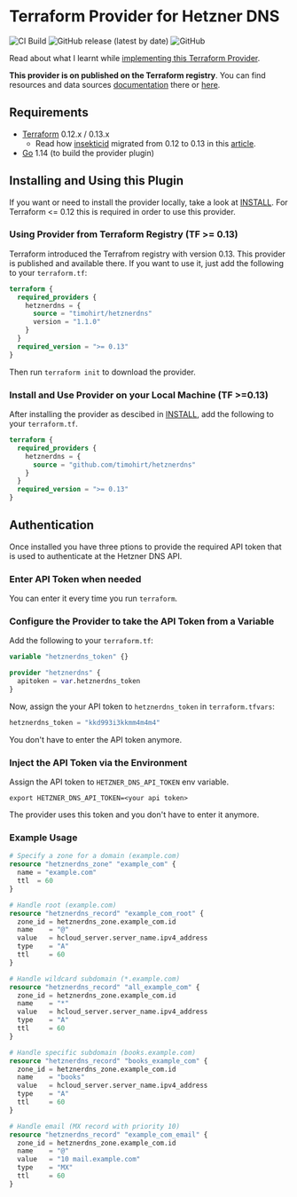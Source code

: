 # Terraform Provider for Hetzner DNS

![CI Build](https://github.com/timohirt/terraform-provider-hetznerdns/workflows/CI%20Build/badge.svg?branch=master)
![GitHub release (latest by date)](https://img.shields.io/github/v/release/timohirt/terraform-provider-hetznerdns)
![GitHub](https://img.shields.io/github/license/timohirt/terraform-provider-hetznerdns)

Read about what I learnt while [implementing this Terraform Provider](http://www.timohirt.de/blog/implementing-a-terraform-provider/).

**This provider is on published on the Terraform registry**. You can find resources
and data sources [documentation](https://registry.terraform.io/providers/timohirt/hetznerdns/latest/docs) there
or [here](docs).

## Requirements

- [Terraform](https://www.terraform.io/downloads.html) 0.12.x / 0.13.x
  - Read how [insekticid](https://github.com/insekticid) migrated from 0.12 to 0.13 in this [article](https://www.exploit.cz/how-to-migrate-from-plugins-to-terraform-0-13-registry-providers/).
- [Go](https://golang.org/) 1.14 (to build the provider plugin)

## Installing and Using this Plugin

If you want or need to install the provider locally, take a look at
[INSTALL](./INSTALL.md). For Terraform <= 0.12 this is required in order
to use this provider.

### Using Provider from Terraform Registry (TF >= 0.13)

Terraform introduced the Terrafrom registry with version 0.13. This
provider is published and available there. If you want to use it, just
add the following to your `terraform.tf`:

```terraform
terraform {
  required_providers {
    hetznerdns = {
      source = "timohirt/hetznerdns"
      version = "1.1.0"
    }
  }
  required_version = ">= 0.13"
}
```

Then run `terraform init` to download the provider.

### Install and Use Provider on your Local Machine (TF >=0.13)

After installing the provider as descibed in [INSTALL](./INSTALL.md),
add the following to your `terraform.tf`.

```terraform
terraform {
  required_providers {
    hetznerdns = {
      source = "github.com/timohirt/hetznerdns"
    }
  }
  required_version = ">= 0.13"
}
```

## Authentication

Once installed you have three ptions to provide the required API token that
is used to authenticate at the Hetzner DNS API.

### Enter API Token when needed

You can enter it every time you run `terraform`.

### Configure the Provider to take the API Token from a Variable

Add the following to your `terraform.tf`:

```terraform
variable "hetznerdns_token" {}

provider "hetznerdns" {
  apitoken = var.hetznerdns_token
}
```

Now, assign the your API token to `hetznerdns_token` in `terraform.tfvars`:

```terraform
hetznerdns_token = "kkd993i3kkmm4m4m4"
```

You don't have to enter the API token anymore.

### Inject the API Token via the Environment

Assign the API token to `HETZNER_DNS_API_TOKEN` env variable.

```
export HETZNER_DNS_API_TOKEN=<your api token>
```

The provider uses this token and you don't have to enter it
anymore.

### Example Usage

```terraform
# Specify a zone for a domain (example.com)
resource "hetznerdns_zone" "example_com" {
  name = "example.com"
  ttl  = 60
}

# Handle root (example.com)
resource "hetznerdns_record" "example_com_root" {
  zone_id = hetznerdns_zone.example_com.id
  name    = "@"
  value   = hcloud_server.server_name.ipv4_address
  type    = "A"
  ttl     = 60
}

# Handle wildcard subdomain (*.example.com)
resource "hetznerdns_record" "all_example_com" {
  zone_id = hetznerdns_zone.example_com.id
  name    = "*"
  value   = hcloud_server.server_name.ipv4_address
  type    = "A"
  ttl     = 60
}

# Handle specific subdomain (books.example.com)
resource "hetznerdns_record" "books_example_com" {
  zone_id = hetznerdns_zone.example_com.id
  name    = "books"
  value   = hcloud_server.server_name.ipv4_address
  type    = "A"
  ttl     = 60
}

# Handle email (MX record with priority 10)
resource "hetznerdns_record" "example_com_email" {
  zone_id = hetznerdns_zone.example_com.id
  name    = "@"
  value   = "10 mail.example.com"
  type    = "MX"
  ttl     = 60
}
```
